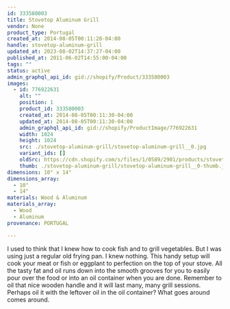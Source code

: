 ```yaml
---
id: 333580003
title: Stovetop Aluminum Grill
vendor: None
product_type: Portugal
created_at: 2014-08-05T00:11:28-04:00
handle: stovetop-aluminum-grill
updated_at: 2023-08-02T14:37:27-04:00
published_at: 2011-06-02T14:55:00-04:00
tags: ""
status: active
admin_graphql_api_id: gid://shopify/Product/333580003
images:
  - id: 776922631
    alt: ""
    position: 1
    product_id: 333580003
    created_at: 2014-08-05T00:11:30-04:00
    updated_at: 2014-08-05T00:11:30-04:00
    admin_graphql_api_id: gid://shopify/ProductImage/776922631
    width: 1024
    height: 1024
    src: ./stovetop-aluminum-grill/stovetop-aluminum-grill__0.jpg
    variant_ids: []
    oldSrc: https://cdn.shopify.com/s/files/1/0589/2901/products/stovetop-aluminium-grill.jpeg?v=1407211890
    thumb: ./stovetop-aluminum-grill/stovetop-aluminum-grill__0-thumb.jpg
dimensions: 10" x 14"
dimensions_array:
  - 10"
  - 14"
materials: Wood & Aluminum
materials_array:
  - Wood
  - Aluminum
provenance: PORTUGAL

---
```


I used to think that I knew how to cook fish and to grill vegetables. But I was using just a regular old frying pan. I knew nothing. This handy setup will cook your meat or fish or eggplant to perfection on the top of your stove. All the tasty fat and oil runs down into the smooth grooves for you to easily pour over the food or into an oil container when you are done. Remember to oil that nice wooden handle and it will last many, many grill sessions. Perhaps oil it with the leftover oil in the oil container? What goes around comes around.